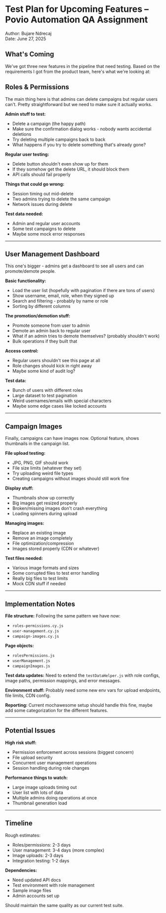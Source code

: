 # Test Plan for Upcoming Features – Povio Automation QA Assignment

Author: Bujare Ndrecaj  
Date: June 27, 2025

## What's Coming

We've got three new features in the pipeline that need testing. Based on the requirements I got from the product team, here's what we're looking at:

## Roles & Permissions

The main thing here is that admins can delete campaigns but regular users can't. Pretty straightforward but we need to make sure it actually works.

**Admin stuff to test:**
- Delete a campaign (the happy path)
- Make sure the confirmation dialog works - nobody wants accidental deletions
- Try deleting multiple campaigns back to back
- What happens if you try to delete something that's already gone?

**Regular user testing:**
- Delete button shouldn't even show up for them
- If they somehow get the delete URL, it should block them
- API calls should fail properly

**Things that could go wrong:**
- Session timing out mid-delete
- Two admins trying to delete the same campaign
- Network issues during delete

**Test data needed:**
- Admin and regular user accounts
- Some test campaigns to delete
- Maybe some mock error responses

---

## User Management Dashboard

This one's bigger - admins get a dashboard to see all users and can promote/demote people.

**Basic functionality:**
- Load the user list (hopefully with pagination if there are tons of users)
- Show username, email, role, when they signed up
- Search and filtering - probably by name or role
- Sorting by different columns

**The promotion/demotion stuff:**
- Promote someone from user to admin
- Demote an admin back to regular user  
- What if an admin tries to demote themselves? (probably shouldn't work)
- Bulk operations if they built that

**Access control:**
- Regular users shouldn't see this page at all
- Role changes should kick in right away
- Maybe some kind of audit log?

**Test data:**
- Bunch of users with different roles
- Large dataset to test pagination
- Weird usernames/emails with special characters
- Maybe some edge cases like locked accounts

---

## Campaign Images

Finally, campaigns can have images now. Optional feature, shows thumbnails in the campaign list.

**File upload testing:**
- JPG, PNG, GIF should work
- File size limits (whatever they set)
- Try uploading weird file types
- Creating campaigns without images should still work fine

**Display stuff:**
- Thumbnails show up correctly
- Big images get resized properly
- Broken/missing images don't crash everything
- Loading spinners during upload

**Managing images:**
- Replace an existing image
- Remove an image completely
- File optimization/compression
- Images stored properly (CDN or whatever)

**Test files needed:**
- Various image formats and sizes
- Some corrupted files to test error handling
- Really big files to test limits
- Mock CDN stuff if needed

---

## Implementation Notes

**File structure:**
Following the same pattern we have now:
- `roles-permissions.cy.js`
- `user-management.cy.js`
- `campaign-images.cy.js`

**Page objects:**
- `rolesPermissions.js`
- `userManagement.js` 
- `campaignImages.js`

**Test data updates:**
Need to extend the `testDataHelper.js` with role configs, image paths, permission mappings, and error messages.

**Environment stuff:**
Probably need some new env vars for upload endpoints, file limits, CDN config.

**Reporting:**
Current mochawesome setup should handle this fine, maybe add some categorization for the different features.

---

## Potential Issues

**High risk stuff:**
- Permission enforcement across sessions (biggest concern)
- File upload security 
- Concurrent user management operations
- Session handling during role changes

**Performance things to watch:**
- Large image uploads timing out
- User list with lots of data
- Multiple admins doing operations at once
- Thumbnail generation load

---

## Timeline

Rough estimates:
- Roles/permissions: 2-3 days
- User management: 3-4 days (more complex)
- Image uploads: 2-3 days
- Integration testing: 1-2 days

**Dependencies:**
- Need updated API docs
- Test environment with role management
- Sample image files
- Admin accounts set up

Should maintain the same quality as our current test suite.
